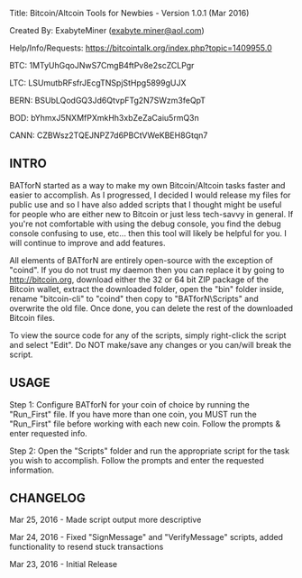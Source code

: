 Title: Bitcoin/Altcoin Tools for Newbies - Version 1.0.1 (Mar 2016)

Created By: ExabyteMiner (exabyte.miner@aol.com)

Help/Info/Requests: https://bitcointalk.org/index.php?topic=1409955.0

BTC: 1MTyUhGqoJNwS7CmgB4ftPv8e2scZCLPgr

LTC: LSUmutbRFsfrJEcgTNSpjStHpg5899gUJX

BERN: BSUbLQodGQ3Jd6QtvpFTg2N7SWzm3feQpT

BOD: bYhmxJ5NXMfPXmkHh3xbZeZaCaiu5rmQ3n

CANN: CZBWsz2TQEJNPZ7d6PBCtVWeKBEH8Gtqn7



INTRO
------------------------
BATforN started as a way to make my own Bitcoin/Altcoin tasks faster and easier to accomplish. As I progressed, I decided I
would release my files for public use and so I have also added scripts that I thought might be useful for people who are 
either new to Bitcoin or just less tech-savvy in general. If you're not comfortable with using the debug console, you find 
the debug console confusing to use, etc... then this tool will likely be helpful for you. I will continue to improve and add
features.

All elements of BATforN are entirely open-source with the exception of "coind". If you do not trust my daemon then you can
replace it by going to http://bitcoin.org, download either the 32 or 64 bit ZIP package of the Bitcoin wallet, extract the
downloaded folder, open the "bin" folder inside, rename "bitcoin-cli" to "coind" then copy to "BATforN\Scripts" and
overwrite the old file. Once done, you can delete the rest of the downloaded Bitcoin files.

To view the source code for any of the scripts, simply right-click the script and select "Edit". Do NOT make/save any changes
or you can/will break the script.


USAGE
------------------------
Step 1: Configure BATforN for your coin of choice by running the "Run_First" file. If you have more than one coin, you MUST
        run the "Run_First" file before working with each new coin. Follow the prompts & enter requested info.

Step 2: Open the "Scripts" folder and run the appropriate script for the task you wish to accomplish. Follow the prompts and
        enter the requested information.



CHANGELOG
-------------------------
Mar 25, 2016 - Made script output more descriptive

Mar 24, 2016 - Fixed "SignMessage" and "VerifyMessage" scripts, added functionality to resend stuck transactions

Mar 23, 2016 - Initial Release
